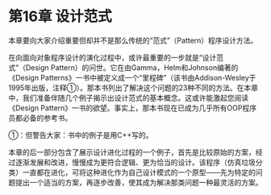 # 第16章 设计范式

本章要向大家介绍重要但却并不是那么传统的“范式”（Pattern）程序设计方法。

在向面向对象程序设计的演化过程中，或许最重要的一步就是“设计范式”（Design Pattern）的问世。它在由Gamma，Helm和Johnson编著的《Design Patterns》一书中被定义成一个“里程碑”（该书由Addison-Wesley于1995年出版，注释①）。那本书列出了解决这个问题的23种不同的方法。在本章中，我们准备伴随几个例子揭示出设计范式的基本概念。这或许能激起您阅读《Design Pattern》一书的欲望。事实上，那本书现在已成为几乎所有OOP程序员都必备的参考书。

①：但警告大家：书中的例子是用C++写的。

本章的后一部分包含了展示设计进化过程的一个例子，首先是比较原始的方案，经过逐渐发展和改进，慢慢成为更符合逻辑、更为恰当的设计。该程序（仿真垃圾分类）一直都在进化，可将这种进化作为自己设计模式的一个原型——先为特定的问题提出一个适当的方案，再逐步改善，使其成为解决那类问题一种最灵活的方案。
